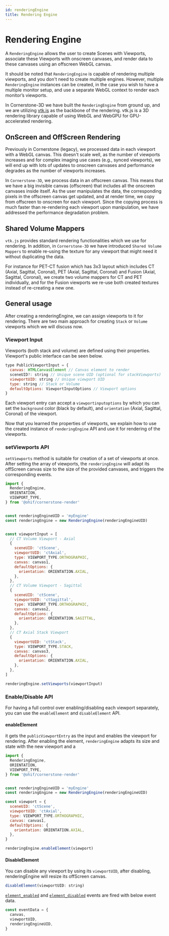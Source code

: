 ```yaml
---
id: renderingEngine
title: Rendering Engine
---
```



# Rendering Engine

A `RenderingEngine` allows the user to create Scenes with Viewports, associate these Viewports with onscreen canvases, and render data to these canvases using an offscreen WebGL canvas.

It should be noted that `RenderingEngine` is capable of rendering multiple viewports, and you don't need to
create multiple engines. However, multiple `RenderingEngine` instances can be created, in the case you wish to have a multiple monitor setup, and use a separate WebGL context to render each monitor’s viewports.

In Cornerstone-3D we have built the `RenderingEngine` from ground up, and we are utilizing [vtk.js](https://github.com/kitware/vtk-js) as the backbone of the rendering. vtk.js is a 3D rendering library capable of using WebGL and WebGPU for GPU-accelerated rendering.

## OnScreen and OffScreen Rendering
Previously in Cornerstone (legacy), we processed data in each viewport with a WebGL canvas. This doesn't scale well, as the number of viewports increases
and for complex imaging use cases (e.g., synced viewports), we will end up with lots
of updates to onscreen canvases and performance degrades as the number of viewports increases.

In `Cornerstone-3D`, we process data in an offscreen canvas. This means that
we have a big invisible canvas (offscreen) that includes all the onscreen canvases inside itself.
As the user manipulates the data, the corresponding pixels in the offscreen
canvas get updated, and at render time, we copy from offscreen to onscreen for each viewport. Since the copying process is much faster than re-rendering each viewport upon manipulation, we have addressed the performance degradation problem.


## Shared Volume Mappers
`vtk.js` provides standard rendering functionalities which we use for rendering. In addition, in `Cornerstone-3D` we have introduced `Shared Volume Mappers` to enable re-using the texture for any viewport that might need it without duplicating the data.

For instance for PET-CT fusion which has 3x3 layout which includes CT (Axial, Sagittal, Coronal), PET (Axial, Sagittal, Coronal) and Fusion (Axial, Sagittal, Coronal), we create two volume mappers for CT and PET individually, and for the Fusion viewports we re-use both created textures instead of re-creating a new one.


## General usage
After creating a renderingEngine, we can assign viewports to it for rendering. There are two main approach for creating `Stack` or `Volume` viewports which we will
discuss now.

### Viewport Input
Viewports (both stack and volume) are defined using their properties.  Viewport's public interface  can be seen below.

```js
type PublicViewportInput = {
  canvas: HTMLCanvasElement // Canvas element to render
  sceneUID?: string // Unique scene UID (optional for stackViewports)
  viewportUID: string // Unique viewport UID
  type: string // Stack or Volume
  defaultOptions: ViewportInputOptions // Viewport options
}
```

Each viewport entry can accept a `viewportinputoptions` by which you can set the
`background` color (black by default), and `orientation` (Axial, Sagittal,
Coronal) of the viewport.


Now that you learned the properties of viewports, we explain how to use the
created instance of `renderingEngine` API and use it for rendering of the viewports.

### setViewports API
`setViewports` method is suitable for creation of a set of viewports at once.
After setting the array of viewports, the `renderingEngine` will adapt its
offScreen canvas size to the size of the provided canvases, and triggers the corresponding
events.

```js
import {
  RenderingEngine,
  ORIENTATION,
  VIEWPORT_TYPE,
} from '@ohif/cornerstone-render'


const renderingEngineUID = 'myEngine'
const renderingEngine = new RenderingEngine(renderingEngineUID)


const viewportInput = [
  // CT Volume Viewport - Axial
  {
    sceneUID: 'ctScene',
    viewportUID: 'ctAxial',
    type: VIEWPORT_TYPE.ORTHOGRAPHIC,
    canvas: canvas1,
    defaultOptions: {
      orientation: ORIENTATION.AXIAL,
    },
  },
  // CT Volume Viewport - Sagittal
  {
    sceneUID: 'ctScene',
    viewportUID: 'ctSagittal',
    type: VIEWPORT_TYPE.ORTHOGRAPHIC,
    canvas: canvas2,
    defaultOptions: {
      orientation: ORIENTATION.SAGITTAL,
    },
  },
  // CT Axial Stack Viewport
  {
    viewportUID: 'ctStack',
    type: VIEWPORT_TYPE.STACK,
    canvas: canvas3,
    defaultOptions: {
      orientation: ORIENTATION.AXIAL,
    },
  },
]

renderingEngine.setViewports(viewportInput)
```

### Enable/Disable API
For having a full control over enabling/disabling each viewport separately, you
can use the `enableElement` and `disableElement` API.


#### enableElement
it gets the `publicViewportEntry` as the input and enables the viewport for rendering.
After enabling the element, `renderingEngine` adapts its size and state with the new viewport
and a

```js
import {
  RenderingEngine,
  ORIENTATION,
  VIEWPORT_TYPE,
} from '@ohif/cornerstone-render'


const renderingEngineUID = 'myEngine'
const renderingEngine = new RenderingEngine(renderingEngineUID)

const viewport = {
  sceneUID: 'ctScene',
  viewportUID: 'ctAxial',
  type: VIEWPORT_TYPE.ORTHOGRAPHIC,
  canvas: canvas1,
  defaultOptions: {
    orientation: ORIENTATION.AXIAL,
  },
}

renderingEngine.enableElement(viewport)
```



#### DisableElement
You can disable any viewport by using its `viewportUID`, after disabling,
renderingEngine will resize its offScreen canvas.

```js
disableElement(viewportUID: string)
```


[`element_enabled`](/docs/cornerstone-render/enums/EVENTS#element_enabled) and
[`element_disabled`](/docs/cornerstone-render/enums/EVENTS#element_enabled) events are fired
with below event data.


```js
const eventData = {
  canvas,
  viewportUID,
  renderingEngineUID,
}
```
